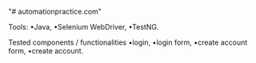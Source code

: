 "# automationpractice.com" 

Tools:
•Java,
•Selenium WebDriver,
•TestNG.

Tested components / functionalities
•login,
•login form,
•create account form,
•create account.
